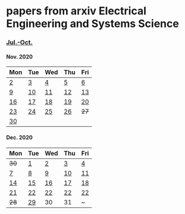 # papers from arxiv Electrical Engineering and Systems Science

### [Jul.-Oct.](2020.md)


#### Nov. 2020
| Mon                           | Tue                           | Wed                           | Thu                           | Fri                           |
| ----------------------------- | ----------------------------- | ----------------------------- | ----------------------------- | ----------------------------- |
[2](2020/202011/20201102.md)    |  [3](2020/202011/20201103.md) | [4](2020/202011/20201104.md)  | [5](2020/202011/20201105.md)  | [6](2020/202011/20201106.md)  |
[9](2020/202011/20201109.md)    | [10](2020/202011/20201110.md) | [11](2020/202011/20201111.md) | [12](2020/202011/20201112.md) | [13](2020/202011/20201113.md) |
[16](2020/202011/20201116.md)   | [17](2020/202011/20201117.md) | [18](2020/202011/20201118.md) | [19](2020/202011/20201119.md) | [20](2020/202011/20201120.md) |
[23](2020/202011/20201123.md)   | [24](2020/202011/20201124.md) | [25](2020/202011/20201125.md) | [26](2020/202011/20201126.md) | ~~27~~ |
[30](2020/202011/20201120.md) |

#### Dec. 2020
| Mon                           | Tue                           | Wed                           | Thu                           | Fri                           |
| ----------------------------- | ----------------------------- | ----------------------------- | ----------------------------- | ----------------------------- |
~~30~~ | [1](2020/202012/20201201.md) | [2](2020/202012/20201202.md) | [3](2020/202012/20201203.md) | [4](2020/202012/20201204.md) | 
[7](2020/202012/20201207.md)    | [8](2020/202012/20201208.md)  | [9](2020/202012/20201209.md)  | [10](2020/202012/20201210.md) | [11](2020/202012/20201211.md) |
[14](2020/202012/20201214.md)   | [15](2020/202012/20201215.md) | [16](2020/202012/20201216.md) | [17](2020/202012/20201217.md) | [18](2020/202012/20201218.md) | 
[21](2020/202012/20201221.md)   | [22](2020/202012/20201222.md) | [22](2020/202012/20201223.md) | [22](2020/202012/20201224.md) | [22](2020/202012/20201225.md)  |
~~28~~ | [29](2020/202012/20201229.md) | 30 | 31 | ~ |